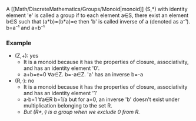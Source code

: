 A [[Math/DiscreteMathematics/Groups/Monoid|monoid]] (S,\*) with identity element 'e' is called a group if to each element a∈S, there exist an element b∈S such that (a\*b)=(b\*a)=e
then 'b' is called inverse of a (denoted as a⁻¹).
b=a⁻¹ and a=b⁻¹

### Example
* (Z,+): yes
	* It is a monoid because it has the properties of closure, associativity, and has an identity element '0'.
	* a+b=e=0 ∀a∈Z. b=-a∈Z. 'a' has an inverse b=-a
* (R,⋅): no
	* It is a monoid because it has the properties of closure, associativity and has an identity element '1'
	* a⋅b=1 ∀a∈R b=1/a but for a=0, an inverse 'b' doesn't exist under multiplication belonging to the set R.
	* *But (R\*,⋅) is a group when we exclude 0 from R.*
